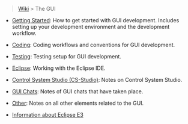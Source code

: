 > [Wiki](Home) > The GUI

- [Getting Started](GUI-Getting-Started): How to get started with GUI development. Includes setting up your development environment and the development workflow.
- [Coding](GUI-Coding): Coding workflows and conventions for GUI development.
- [Testing](GUI-Testing): Testing setup for GUI development.
- [Eclipse](GUI-Eclipse): Working with the Eclipse IDE.
- [Control System Studio (CS-Studio)](GUI-CSS): Notes on Control System Studio.
- [GUI Chats](GUI-Chats): Notes of GUI chats that have taken place.
- [Other](GUI-Other): Notes on all other elements related to the GUI.

- [Information about Eclipse E3](E3-Dcoumentation)
